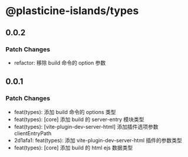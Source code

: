 # @plasticine-islands/types

## 0.0.2

### Patch Changes

- refactor: 移除 build 命令的 option 参数

## 0.0.1

### Patch Changes

- feat(types): 添加 build 命令的 options 类型
- feat(types): [core] 添加 build 的 server-entry 模块类型
- feat(types): [vite-plugin-dev-server-html] 添加插件选项参数 clientEntryPath
- 2d1afa1: feat(types): 添加 vite-plugin-dev-server-html 插件的参数类型
- feat(types): [core] 添加 build 的 html ejs 数据类型

